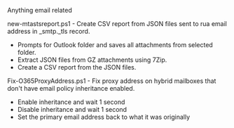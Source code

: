 Anything email related  
  
new-mtastsreport.ps1 - Create CSV report from JSON files sent to rua email address in _smtp._tls record.  
* Prompts for Outlook folder and saves all attachments from selected folder.  
* Extract JSON files from GZ attachments using 7Zip.  
* Create a CSV report from the JSON files.

Fix-O365ProxyAddress.ps1 - Fix proxy address on hybrid mailboxes that don't have email policy inheritance enabled.  
* Enable inheritance and wait 1 second  
* Disable inheritance and wait 1 second  
* Set the primary email address back to what it was originally